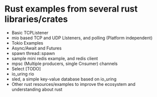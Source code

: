 # Rust examples from several rust libraries/crates

 - Basic TCPListener
 - mio based TCP and UDP LIsteners, and polling (Platform independent)
 - Tokio Examples
  - Async/Await and Futures
  - spawn thread::spawn
  - sample mini redis example, and redis client
  - mpsc (Multiple producers, single Cnsumer) channels
  - Select [TODO]
 - io_uring rio
 - sled, a simple key-value database based on io_uring
 - Other rust resources/examples to improve the ecosystem and understanding about rust
